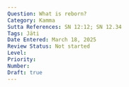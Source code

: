 ```yaml
---
Question: What is reborn?
Category: Kamma
Sutta References: SN 12:12; SN 12.34
Tags: Jāti
Date Entered: March 18, 2025
Review Status: Not started
Level: 
Priority: 
Number: 
Draft: true
---
```

